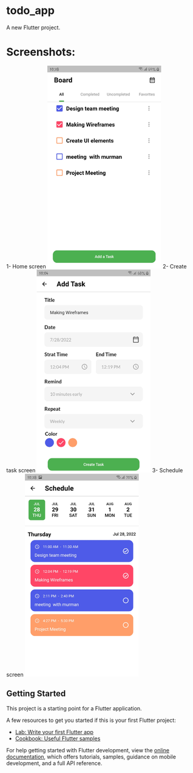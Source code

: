 # todo_app

A new Flutter project.

# Screenshots:

1- Home screen
<img src="home.jpg" width="300"/>
2- Create task screen
<img src="create_Task.jpg" width="300"/>
3- Schedule screen
<img src="schadule.jpg" width="300"/>

## Getting Started

This project is a starting point for a Flutter application.

A few resources to get you started if this is your first Flutter project:

- [Lab: Write your first Flutter app](https://docs.flutter.dev/get-started/codelab)
- [Cookbook: Useful Flutter samples](https://docs.flutter.dev/cookbook)

For help getting started with Flutter development, view the
[online documentation](https://docs.flutter.dev/), which offers tutorials,
samples, guidance on mobile development, and a full API reference.
